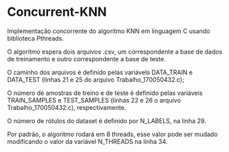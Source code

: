 # Concurrent-KNN

Implementação concorrente do algoritmo KNN em linguagem C usando biblioteca Pthreads.

O algoritmo espera dois arquivos .csv, um correspondente a base de dados de treinamento e outro correspondente a base de teste.

O caminho dos arquivos é definido pelas variávels DATA_TRAIN e DATA_TEST (linhas 21 e 25 do arquivo Trabalho_170050432.c);

O número de amostras de treino e de teste é definido pelas variáveis TRAIN_SAMPLES e TEST_SAMPLES (linhas 22 e 26 o arquivo Trabalho_170050432.c), respectivamente.

O número de rótulos do dataset é definido por N_LABELS, na linha 29.

Por padrão, o algoritmo rodará em 8 threads, esse valor pode ser mudado modificando o valor da variável N_THREADS na linha 34.
